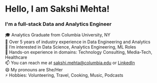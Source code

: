 # Hello, I am Sakshi Mehta!

### I'm a full-stack Data and Analytics Engineer
🎓 Analytics Graduate from Columbia University, NY<br />
🌱 Over 5 years of industry experience in Data Engineering and Analytics<br />
👀 I’m interested in Data Science, Analytics Engineering, ML Roles<br />
💼 Hands-on experience in domains: Technology Consulting, Media-Tech, Healthcare<br />
📫 You can reach me at sakshi.mehta@columbia.edu or [LinkedIn](https://www.linkedin.com/in/sakshimehta14/)<br />
😄 My pronouns are She/Her<br />
⚡ Hobbies: Volunteering, Travel, Cooking, Music, Podcasts 
